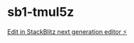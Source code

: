 # sb1-tmul5z

[Edit in StackBlitz next generation editor ⚡️](https://stackblitz.com/~/github.com/boomerango/sb1-tmul5z)